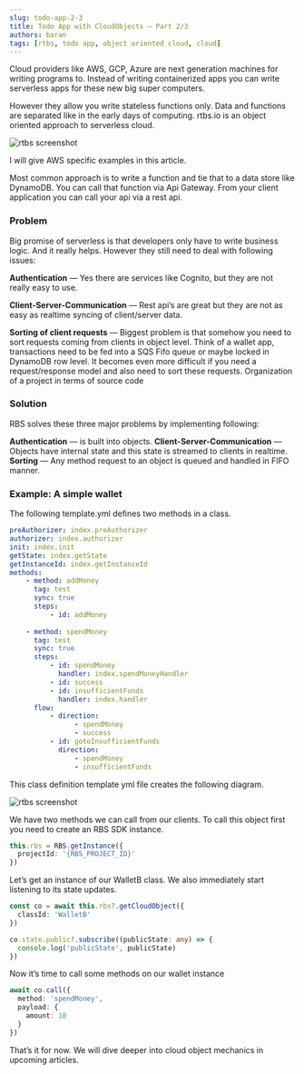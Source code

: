 ```yaml
---
slug: todo-app-2-3
title: Todo App with CloudObjects — Part 2/3
authors: baran
tags: [rtbs, todo app, object oriented cloud, cloud]
---
```



Cloud providers like AWS, GCP, Azure are next generation machines for writing programs to. Instead of writing containerized apps you can write serverless apps for these new big super computers. 

However they allow you write stateless functions only. Data and functions are separated like in the early days of computing. rtbs.io is an object oriented approach to serverless cloud.

![rtbs screenshot](http://s.rtbs.io/img/1*Nz9RJzQD_s1dN7d66n6Zsw.png)

<!--truncate-->

I will give AWS specific examples in this article.

Most common approach is to write a function and tie that to a data store like DynamoDB. You can call that function via Api Gateway. From your client application you can call your api via a rest api.


### Problem

Big promise of serverless is that developers only have to write business logic. And it really helps. However they still need to deal with following issues:

**Authentication** — Yes there are services like Cognito, but they are not really easy to use.

**Client-Server-Communication** — Rest api’s are great but they are not as easy as realtime syncing of client/server data.

**Sorting of client requests** — Biggest problem is that somehow you need to sort requests coming from clients in object level. Think of a wallet app, transactions need to be fed into a SQS Fifo queue or maybe locked in DynamoDB row level. It becomes even more difficult if you need a request/response model and also need to sort these requests.
Organization of a project in terms of source code

### Solution

RBS solves these three major problems by implementing following:

**Authentication** — is built into objects.
**Client-Server-Communication** — Objects have internal state and this state is streamed to clients in realtime.
**Sorting** — Any method request to an object is queued and handled in FIFO manner.

### Example: A simple wallet
The following template.yml defines two methods in a class.

```yml
preAuthorizer: index.preAuthorizer
authorizer: index.authorizer
init: index.init
getState: index.getState
getInstanceId: index.getInstanceId
methods:
    - method: addMoney
      tag: test
      sync: true
      steps:
          - id: addMoney
            
    - method: spendMoney
      tag: test
      sync: true
      steps:
          - id: spendMoney
            handler: index.spendMoneyHandler
          - id: success
          - id: insufficientFunds
            handler: index.handler
      flow:
          - direction:
                - spendMoney
                - success
          - id: gotoInsufficientFunds
            direction:
                - spendMoney
                - insufficientFunds


```

This class definition template yml file creates the following diagram.

![rtbs screenshot](http://s.rtbs.io/img/1*Nz9RJzQD_s1dN7d66n6Zsw.png)

We have two methods we can call from our clients. To call this object first you need to create an RBS SDK instance.

```typescript
this.rbs = RBS.getInstance({
  projectId: '{RBS_PROJECT_ID}'
})
```

Let’s get an instance of our WalletB class. We also immediately start listening to its state updates.

```typescript
const co = await this.rbs?.getCloudObject({
  classId: 'WalletB'
})

co.state.public?.subscribe((publicState: any) => {
  console.log('publicState', publicState)
})
```

Now it’s time to call some methods on our wallet instance

```typescript
await co.call({
  method: 'spendMoney',
  payload: {
    amount: 10
  }
})
```

That’s it for now. We will dive deeper into cloud object mechanics in upcoming articles.
